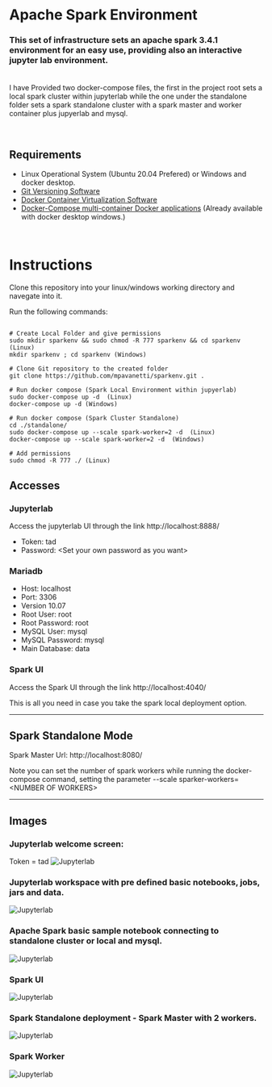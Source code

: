 # Apache Spark Environment

### This set of infrastructure sets an apache spark 3.4.1 environment for an easy use, providing also an interactive jupyter lab environment.<br><br>  

<p> I have Provided two docker-compose files, the first in the project root sets a local spark cluster within jupyterlab while the one under the standalone folder sets a spark standalone cluster with a spark master and worker container plus jupyerlab and mysql.</p>
<br>

## Requirements
* Linux Operational System (Ubuntu 20.04 Prefered) or Windows and docker desktop.
* [Git Versioning Software ](https://git-scm.com/download/linux)
* [Docker Container Virtualization Software](https://docs.docker.com/engine/install/ubuntu/)
* [Docker-Compose multi-container Docker applications](https://docs.docker.com/compose/install/) (Already available with docker desktop windows.)
<br>

# Instructions
Clone this repository into your linux/windows working directory and navegate into it.  
  
Run the following commands:
```

# Create Local Folder and give permissions
sudo mkdir sparkenv && sudo chmod -R 777 sparkenv && cd sparkenv (Linux)
mkdir sparkenv ; cd sparkenv (Windows)

# Clone Git repository to the created folder
git clone https://github.com/mpavanetti/sparkenv.git .

# Run docker compose (Spark Local Environment within jupyerlab)
sudo docker-compose up -d  (Linux)
docker-compose up -d (Windows)

# Run docker compose (Spark Cluster Standalone)
cd ./standalone/
sudo docker-compose up --scale spark-worker=2 -d  (Linux)
docker-compose up --scale spark-worker=2 -d  (Windows)

# Add permissions
sudo chmod -R 777 ./ (Linux)
```

## Accesses

### Jupyterlab
Access the jupyterlab UI through the link http://localhost:8888/  

* Token: tad  
* Password: \<Set your own password as you want>

### Mariadb

* Host: localhost
* Port: 3306
* Version 10.07
* Root User: root
* Root Password: root
* MySQL User: mysql
* MySQL Password: mysql
* Main Database: data


### Spark UI
Access the Spark UI through the link http://localhost:4040/  

This is all you need in case you take the spark local deployment option.

<hr>

## Spark Standalone Mode

Spark Master Url: http://localhost:8080/ <br>

Note you can set the number of spark workers while running the docker-compose command, setting the parameter --scale sparker-workers=\<NUMBER OF WORKERS>

<hr>

## Images

### Jupyterlab welcome screen:
Token = tad
![Jupyterlab](img/jupyter.jpg)

### Jupyterlab workspace with pre defined basic notebooks, jobs, jars and data.
![Jupyterlab](img/jupyter2.jpg)

### Apache Spark basic sample notebook connecting to standalone cluster or local and mysql.
![Jupyterlab](img/jupyter3.jpg)

### Spark UI
![Jupyterlab](img/sparkui.jpg)

### Spark Standalone deployment - Spark Master with 2 workers.
![Jupyterlab](img/sparkmaster.jpg)

### Spark Worker
![Jupyterlab](img/sparkworker.jpg)
